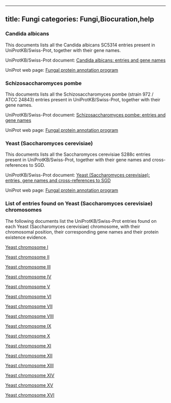 
---
title: Fungi
categories: Fungi,Biocuration,help
---

### Candida albicans

This documents lists all the Candida albicans SC5314 entries present in UniProtKB/Swiss-Prot, together with their gene names.

UniProtKB/Swiss-Prot document: [Candida albicans: entries and gene names](http://www.uniprot.org/docs/calbican)  
  
UniProt web page: [Fungal protein annotation program](http://www.uniprot.org/program/Fungi)

### Schizosaccharomyces pombe

This documents lists all the Schizosaccharomyces pombe (strain 972 / ATCC 24843) entries present in UniProtKB/Swiss-Prot, together with their gene names.

UniProtKB/Swiss-Prot document: [Schizosaccharomyces pombe: entries and gene names](http://www.uniprot.org/docs/pombe)  
  
UniProt web page: [Fungal protein annotation program](http://www.uniprot.org/program/Fungi)

### Yeast (Saccharomyces cerevisiae)

This documents lists all the Saccharomyces cerevisiae S288c entries present in UniProtKB/Swiss-Prot, together with their gene names and cross-references to SGD.

UniProtKB/Swiss-Prot document: [Yeast (Saccharomyces cerevisiae): entries, gene names and cross-references to SGD](http://www.uniprot.org/docs/yeast)  
  
UniProt web page: [Fungal protein annotation program](http://www.uniprot.org/program/Fungi)

### List of entries found on Yeast (Saccharomyces cerevisiae) chromosomes

The following documents list the UniProtKB/Swiss-Prot entries found on each Yeast (Saccharomyces cerevisiae) chromosome, with their chromosomal position, their corresponding gene names and their protein existence evidence.

[Yeast chromosome I](http://www.uniprot.org/docs/yeast1)  
  
[Yeast chromosome II](http://www.uniprot.org/docs/yeast2)  
  
[Yeast chromosome III](http://www.uniprot.org/docs/yeast3)  
  
[Yeast chromosome IV](http://www.uniprot.org/docs/yeast4)  
  
[Yeast chromosome V](http://www.uniprot.org/docs/yeast5)  
  
[Yeast chromosome VI](http://www.uniprot.org/docs/yeast6)  
  
[Yeast chromosome VII](http://www.uniprot.org/docs/yeast7)  
  
[Yeast chromosome VIII](http://www.uniprot.org/docs/yeast8)  
  
[Yeast chromosome IX](http://www.uniprot.org/docs/yeast9)  
  
[Yeast chromosome X](http://www.uniprot.org/docs/yeast10)  
  
[Yeast chromosome XI](http://www.uniprot.org/docs/yeast11)  
  
[Yeast chromosome XII](http://www.uniprot.org/docs/yeast12)  
  
[Yeast chromosome XIII](http://www.uniprot.org/docs/yeast13)  
  
[Yeast chromosome XIV](http://www.uniprot.org/docs/yeast14)  
  
[Yeast chromosome XV](http://www.uniprot.org/docs/yeast15)  
  
[Yeast chromosome XVI](http://www.uniprot.org/docs/yeast16)
        